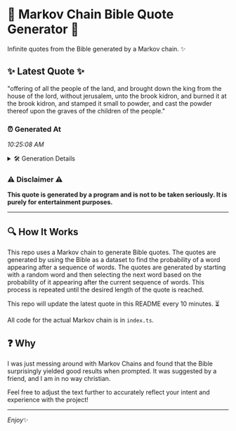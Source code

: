 # 📖 Markov Chain Bible Quote Generator 📖

Infinite quotes from the Bible generated by a Markov chain. ✨

## ✨ Latest Quote ✨
"offering of all the people of the land, and brought down the king from the house of the lord, without jerusalem, unto the brook kidron, and burned it at the brook kidron, and stamped it small to powder, and cast the powder thereof upon the graves of the children of the people."

### ⏰ Generated At
*10:25:08 AM*

<details>
    <summary>🛠️ Generation Details</summary>
    <p>
        <strong>🌱 Seed:</strong> offering<br>
        <strong>🔄 Iterations:</strong> 51<br>
        <strong>📜 Context History:</strong><br>[ offering ]: of<br>[ offering, of ]: all<br>[ offering, of, all ]: the<br>[ offering, of, all, the ]: people<br>[ offering, of, all, the, people ]: of<br>[ offering, of, all, the, people, of ]: the<br>[ of, all, the, people, of, the ]: land,<br>[ all, the, people, of, the, land, ]: and<br>[ the, people, of, the, land,, and ]: brought<br>[ people, of, the, land,, and, brought ]: down<br>[ of, the, land,, and, brought, down ]: the<br>[ the, land,, and, brought, down, the ]: king<br>[ land,, and, brought, down, the, king ]: from<br>[ and, brought, down, the, king, from ]: the<br>[ brought, down, the, king, from, the ]: house<br>[ down, the, king, from, the, house ]: of<br>[ the, king, from, the, house, of ]: the<br>[ king, from, the, house, of, the ]: lord,<br>[ from, the, house, of, the, lord, ]: without<br>[ the, house, of, the, lord,, without ]: jerusalem,<br>[ house, of, the, lord,, without, jerusalem, ]: unto<br>[ of, the, lord,, without, jerusalem,, unto ]: the<br>[ the, lord,, without, jerusalem,, unto, the ]: brook<br>[ lord,, without, jerusalem,, unto, the, brook ]: kidron,<br>[ without, jerusalem,, unto, the, brook, kidron, ]: and<br>[ jerusalem,, unto, the, brook, kidron,, and ]: burned<br>[ unto, the, brook, kidron,, and, burned ]: it<br>[ the, brook, kidron,, and, burned, it ]: at<br>[ brook, kidron,, and, burned, it, at ]: the<br>[ kidron,, and, burned, it, at, the ]: brook<br>[ and, burned, it, at, the, brook ]: kidron,<br>[ burned, it, at, the, brook, kidron, ]: and<br>[ it, at, the, brook, kidron,, and ]: stamped<br>[ at, the, brook, kidron,, and, stamped ]: it<br>[ the, brook, kidron,, and, stamped, it ]: small<br>[ brook, kidron,, and, stamped, it, small ]: to<br>[ kidron,, and, stamped, it, small, to ]: powder,<br>[ and, stamped, it, small, to, powder, ]: and<br>[ stamped, it, small, to, powder,, and ]: cast<br>[ it, small, to, powder,, and, cast ]: the<br>[ small, to, powder,, and, cast, the ]: powder<br>[ to, powder,, and, cast, the, powder ]: thereof<br>[ powder,, and, cast, the, powder, thereof ]: upon<br>[ and, cast, the, powder, thereof, upon ]: the<br>[ cast, the, powder, thereof, upon, the ]: graves<br>[ the, powder, thereof, upon, the, graves ]: of<br>[ powder, thereof, upon, the, graves, of ]: the<br>[ thereof, upon, the, graves, of, the ]: children<br>[ upon, the, graves, of, the, children ]: of<br>[ the, graves, of, the, children, of ]: the<br>[ graves, of, the, children, of, the ]: people.<br>
    </p>
</details>

### ⚠️ Disclaimer ⚠️
**This quote is generated by a program and is not to be taken seriously. It is purely for entertainment purposes.**

---

## 🔍 How It Works

This repo uses a Markov chain to generate Bible quotes. The quotes are generated by using the Bible as a dataset to find the probability of a word appearing after a sequence of words. The quotes are generated by starting with a random word and then selecting the next word based on the probability of it appearing after the current sequence of words. This process is repeated until the desired length of the quote is reached.

This repo will update the latest quote in this README every 10 minutes. ⏳

All code for the actual Markov chain is in `index.ts`.

## ❓ Why

I was just messing around with Markov Chains and found that the Bible surprisingly yielded good results when prompted. 
It was suggested by a friend, and I am in no way christian.

Feel free to adjust the text further to accurately reflect your intent and experience with the project!

---

*Enjoy*✨
